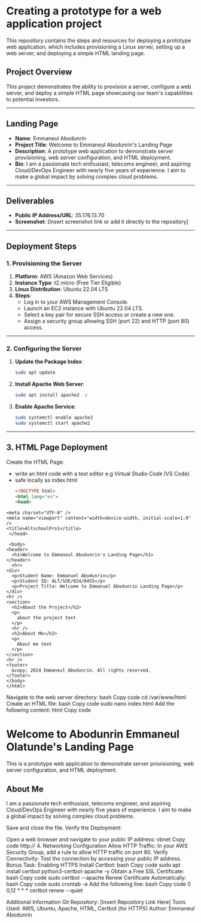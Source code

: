 # Creating a prototype for a web application project

This repository contains the steps and resources for deploying a prototype web application, which includes provisioning a Linux server, setting up a web server, and deploying a simple HTML landing page.

## Project Overview
This project demonstrates the ability to provision a server, configure a web server, and deploy a simple HTML page showcasing our team's capabilities to potential investors.

---

## Landing Page
- **Name**: Emmaneul Abodunrin
- **Project Title**: Welcome to Emmaneul Abodunrin's Landing Page
- **Description**: A prototype web application to demonstrate server provisioning, web server configuration, and HTML deployment.
- **Bio**: I am a passionate tech enthusiast, telecoms engineer, and aspiring Cloud/DevOps Engineer with nearly five years of experience. I aim to make a global impact by solving complex cloud problems.

---

## Deliverables
- **Public IP Address/URL**: 35.176.13.70
- **Screenshot**: [Insert screenshot link or add it directly to the repository]

---

## Deployment Steps

### 1. Provisioning the Server
1. **Platform**: AWS (Amazon Web Services)
2. **Instance Type**: t2.micro (Free Tier Eligible)
3. **Linux Distribution**: Ubuntu 22.04 LTS
4. **Steps**:
   - Log in to your AWS Management Console.
   - Launch an EC2 instance with Ubuntu 22.04 LTS.
   - Select a key pair for secure SSH access or create a new one.
   - Assign a security group allowing SSH (port 22) and HTTP (port 80) access.

---

### 2. Configuring the Server
1. **Update the Package Index**:
   ```bash
   sudo apt update
2. **Install Apache Web Server**:
   ```bash
   sudo apt install apache2 -y
3. **Enable Apache Service**:
   ```bash
   sudo systemctl enable apache2
   sudo systemctl start apache2

---

## 3. HTML Page Deployment 
Create the HTML Page:
   - write an html code with a text editor e.g Virtual Studio Code (VS Code).
   - safe locally as index.html
      ```html
      <!DOCTYPE html>
      <html lang="en">
     <head>
    <meta charset="UTF-8" />
    <meta name="viewport" content="width=device-width, initial-scale=1.0" />
    <title>AltschoolPro1</title>
     </head>

     <body>
    <header>
      <h1>Welcome to Emmaneul Abodunrin's Landing Page</h1>
    </header>
      <hr>
    <div>
      <p>Student Name: Emmanuel Abodunrin</p>
      <p>Student ID: ALT/SOE/024/0455</p>
      <p>Project Title: Welcome to Emmanuel Abodunrin Landing Page</p>
    </div>
    <hr />
    <section>
      <h2>About the Project</h2>
      <p>
        about the project text
      </p>
      <hr />
      <h2>About Me</h2>
      <p>
        About me text
      </p>
    </section>
    <hr />
    <footer>
      &copy; 2024 Emmaneul Abodunrin. All rights reserved.
    </footer>
    </body>
    </html>

         
Navigate to the web server directory:
bash
Copy code
cd /var/www/html
Create an HTML file:
bash
Copy code
sudo nano index.html
Add the following content:
html
Copy code
<!DOCTYPE html>
<html>
<head>
    <title>Welcome to Abodunrin Emmaneul Olatunde's Landing Page</title>
</head>
<body>
    <h1>Welcome to Abodunrin Emmaneul Olatunde's Landing Page</h1>
    <p>This is a prototype web application to demonstrate server provisioning, web server configuration, and HTML deployment.</p>
    <h2>About Me</h2>
    <p>I am a passionate tech enthusiast, telecoms engineer, and aspiring Cloud/DevOps Engineer with nearly five years of experience. I aim to make a global impact by solving complex cloud problems.</p>
</body>
</html>
Save and close the file.
Verify the Deployment:

Open a web browser and navigate to your public IP address:
vbnet
Copy code
http://<your-public-ip>
4. Networking Configuration
Allow HTTP Traffic:
In your AWS Security Group, add a rule to allow HTTP traffic on port 80.
Verify Connectivity:
Test the connection by accessing your public IP address.
Bonus Task: Enabling HTTPS
Install Certbot:
bash
Copy code
sudo apt install certbot python3-certbot-apache -y
Obtain a Free SSL Certificate:
bash
Copy code
sudo certbot --apache
Renew Certificate Automatically:
bash
Copy code
sudo crontab -e
Add the following line:
bash
Copy code
0 0,12 * * * certbot renew --quiet


Additional Information
Git Repository: [Insert Repository Link Here]
Tools Used: AWS, Ubuntu, Apache, HTML, Certbot (for HTTPS)
Author: Emmaneul Abodunrin
